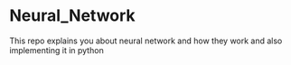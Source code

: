 # Neural_Network
This repo explains you about neural network and how they work and also implementing it in python 
